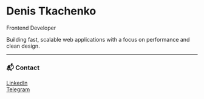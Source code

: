 # Denis Tkachenko

Frontend Developer

Building fast, scalable web applications with a focus on performance and clean design.

---

### 📬 Contact  
[LinkedIn](https://linkedin.com/in/denis-tkachenko-developer)  
[Telegram](https://t.me/Tk_d_01)
